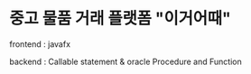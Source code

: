 # 중고 물품 거래 플랫폼 "이거어때"

frontend : javafx


backend : Callable statement & oracle Procedure and Function
